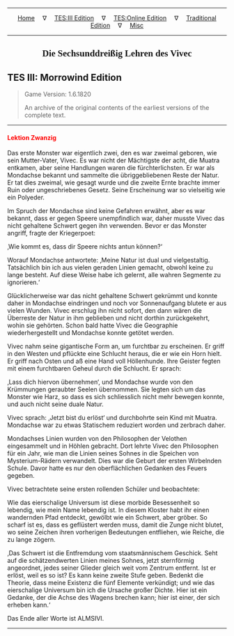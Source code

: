 
---

<!-- Jekyll Page Links -->

<center>
<a href="../../../../index.html">Home</a>
&emsp;&nabla;&emsp;
<a href="../../../index-tes3.html">TES:III Edition</a>
&emsp;&nabla;&emsp;
<a href="../../../index-teso.html">TES:Online Edition</a>
&emsp;&nabla;&emsp;
<a href="../../../index-traditional.html">Traditional Edition</a>
&emsp;&nabla;&emsp;
<a href="../../../index-misc.html">Misc</a>
</center>

<!-- Markdown Body Below: -->

---

<center>
<h2><span style="font-family:Georgia">Die Sechsunddreißig Lehren des Vivec</span></h2>
</center>

## TES III: Morrowind Edition

> Game Version: 1.6.1820
>
> An archive of the original contents of the earliest versions of the complete text.

---

#### <span style="color:red">Lektion Zwanzig</span>

Das erste Monster war eigentlich zwei, den es war zweimal geboren, wie sein Mutter-Vater, Vivec. Es war nicht der Mächtigste der acht, die Muatra entkamen, aber seine Handlungen waren die fürchterlichsten. Er war als Mondachse bekannt und sammelte die übriggebliebenen Reste der Natur. Er tat dies zweimal, wie gesagt wurde und die zweite Ernte brachte immer Ruin oder ungeschriebenes Gesetz. Seine Erscheinung war so vielseitig wie ein Polyeder.

Im Spruch der Mondachse sind keine Gefahren erwähnt, aber es war bekannt, dass er gegen Speere unempfindlich war, daher musste Vivec das nicht gehaltene Schwert gegen ihn verwenden. Bevor er das Monster angriff, fragte der Kriegerpoet:

‚Wie kommt es, dass dir Speere nichts antun können?‘

Worauf Mondachse antwortete: ‚Meine Natur ist dual und vielgestaltig. Tatsächlich bin ich aus vielen geraden Linien gemacht, obwohl keine zu lange besteht. Auf diese Weise habe ich gelernt, alle wahren Segmente zu ignorieren.‘

Glücklicherweise war das nicht gehaltene Schwert gekrümmt und konnte daher in Mondachse eindringen und noch vor Sonnenaufgang blutete er aus vielen Wunden. Vivec erschlug ihn nicht sofort, den dann wären die Überreste der Natur in ihm geblieben und nicht dorthin zurückgekehrt, wohin sie gehörten. Schon bald hatte Vivec die Geographie wiederhergestellt und Mondachse konnte getötet werden.

Vivec nahm seine gigantische Form an, um furchtbar zu erscheinen. Er griff in den Westen und pflückte eine Schlucht heraus, die er wie ein Horn hielt. Er griff nach Osten und aß eine Hand voll Höllenhunde. Ihre Geister fegten mit einem furchtbaren Geheul durch die Schlucht. Er sprach:

‚Lass dich hiervon übernehmen‘, und Mondachse wurde von den Krümmungen geraubter Seelen übernommen. Sie legten sich um das Monster wie Harz, so dass es sich schliesslich nicht mehr bewegen konnte, und auch nicht seine duale Natur.

Vivec sprach: ‚Jetzt bist du erlöst‘ und durchbohrte sein Kind mit Muatra. Mondachse war zu etwas Statischem reduziert worden und zerbrach daher.

Mondachses Linien wurden von den Philosophen der Velothen eingesammelt und in Höhlen gebracht. Dort lehrte Vivec den Philosophen für ein Jahr, wie man die Linien seines Sohnes in die Speichen von Mysterium-Rädern verwandelt. Dies war die Geburt der ersten Wirbelnden Schule. Davor hatte es nur den oberflächlichen Gedanken des Feuers gegeben.

Vivec betrachtete seine ersten rollenden Schüler und beobachtete:

Wie das eierschalige Universum ist diese morbide Besessenheit so lebendig, wie mein Name lebendig ist. In diesem Kloster habt ihr einen wandernden Pfad entdeckt, gewölbt wie ein Schwert, aber gröber. So scharf ist es, dass es geflüstert werden muss, damit die Zunge nicht blutet, wo seine Zeichen ihren vorherigen Bedeutungen entfliehen, wie Reiche, die zu lange zögern.

‚Das Schwert ist die Entfremdung vom staatsmännischem Geschick. Seht auf die schätzendwerten Linien meines Sohnes, jetzt sternförmig angeordnet, jedes seiner Glieder gleich weit vom Zentrum entfernt. Ist er erlöst, weil es so ist? Es kann keine zweite Stufe geben. Bedenkt die Theorie, dass meine Existenz die fünf Elemente verkündigt; und wie das eierschalige Universum bin ich die Ursache großer Dichte. Hier ist ein Gedanke, der die Achse des Wagens brechen kann; hier ist einer, der sich erheben kann.‘

Das Ende aller Worte ist ALMSIVI.

---
